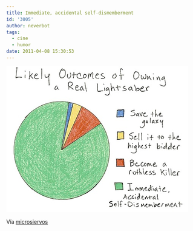 ```yaml
---
title: Immediate, accidental self-dismemberment
id: '3005'
author: neverbot
tags:
  - cine
  - humor
date: 2011-04-08 15:30:53
---
```


![201104081515.jpg](./immediate-accidental-self-dismemberment/201104081515.jpg)

Vía [microsiervos](http://www.microsiervos.com/archivo/humor/su-tuvieras-sable-laser-mas-probable-ocurriria.html)